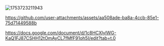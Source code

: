 ![1753723211943](https://github.com/user-attachments/assets/4de65f4b-fed5-43ee-b0b6-ca2948a77f5d)

https://github.com/user-attachments/assets/aa508ade-ba8a-4ccb-85e1-75d71449588b

https://docs.google.com/document/d/1c8HCXlyIWG-KaQ1FJ87CSHH12tOmAyCL7fMfF91oh5I/edit?tab=t.0 
